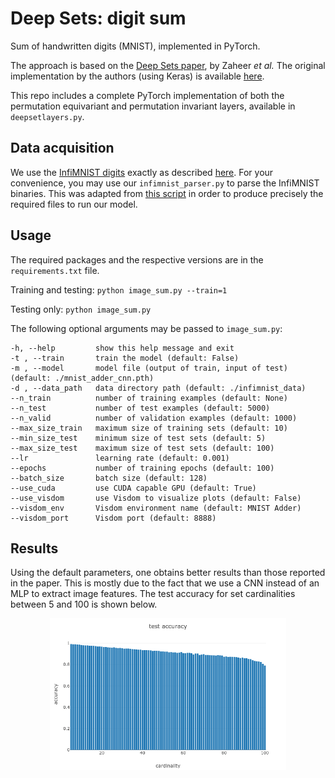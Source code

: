 # Deep Sets: digit sum
Sum of handwritten digits (MNIST), implemented in PyTorch.

The approach is based on the [Deep Sets paper](https://arxiv.org/abs/1703.06114), by Zaheer *et al.* The original implementation by the authors (using Keras) is available [here](https://github.com/manzilzaheer/DeepSets/blob/master/DigitSum/image_sum.ipynb).

This repo includes a complete PyTorch implementation of both the permutation equivariant and permutation invariant layers, available in ``deepsetlayers.py``.

## Data acquisition
We use the [InfiMNIST digits](https://leon.bottou.org/projects/infimnist) exactly as described [here](https://github.com/manzilzaheer/DeepSets/tree/master/DigitSum). For your convenience, you may use our `infimnist_parser.py` to parse the InfiMNIST binaries. This was adapted from [this script](https://github.com/CY-dev/infimnist-parser/blob/master/infimnist_parser.py) in order to produce precisely the required files to run our model.

## Usage
The required packages and the respective versions are in the `requirements.txt` file.

Training and testing: `python image_sum.py --train=1`

Testing only: `python image_sum.py`

The following optional arguments may be passed to `image_sum.py`:

    -h, --help         show this help message and exit
    -t , --train       train the model (default: False)
    -m , --model       model file (output of train, input of test) (default: ./mnist_adder_cnn.pth)
    -d , --data_path   data directory path (default: ./infimnist_data)
    --n_train          number of training examples (default: None)
    --n_test           number of test examples (default: 5000)
    --n_valid          number of validation examples (default: 1000)
    --max_size_train   maximum size of training sets (default: 10)
    --min_size_test    minimum size of test sets (default: 5)
    --max_size_test    maximum size of test sets (default: 100)
    --lr               learning rate (default: 0.001)
    --epochs           number of training epochs (default: 100)
    --batch_size       batch size (default: 128)
    --use_cuda         use CUDA capable GPU (default: True)
    --use_visdom       use Visdom to visualize plots (default: False)
    --visdom_env       Visdom environment name (default: MNIST Adder)
    --visdom_port      Visdom port (default: 8888)

## Results
Using the default parameters, one obtains better results than those reported in the paper. This is mostly due to the fact that we use a CNN instead of an MLP to extract image features. The test accuracy for set cardinalities between 5 and 100 is shown below.

<p align="center">
  <img src='mnist_sum_test_acc.png', width="75%">
</p>
